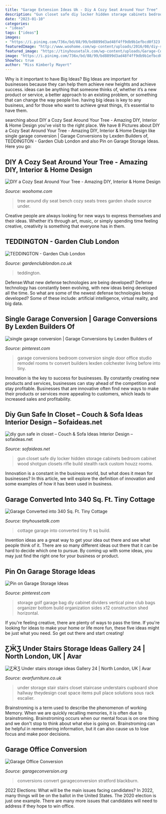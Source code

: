 ```yaml
---
title: "Garage Extension Ideas Uk - Diy A Cozy Seat Around Your Tree"
description: "Gun closet safe diy locker hidden storage cabinets bedroom cabinet wood shotgun closets rifle build stealth rack custom houzz rooms"
date: "2023-01-10"
categories:
- "ideas"
tags: ["ideas"]
images:
- "https://i.pinimg.com/736x/bd/88/99/bd8899d3ad48f4ff9db9b1efbcd0f323.jpg"
featuredImage: "http://www.woohome.com/wp-content/uploads/2016/08/diy-seats-around-a-tree-13.jpg"
featured_image: "https://tinyhousetalk.com/wp-content/uploads/Garage-Converted-into-340-Sq.-Ft.-Tiny-Cottage-008-600x400.jpg"
image: "https://i.pinimg.com/736x/bd/88/99/bd8899d3ad48f4ff9db9b1efbcd0f323.jpg"
ShowToc: true
author: "Miss Kimberly Mayert"
---
```



Why is it important to have Big Ideas?
Big Ideas are important for businesses because they can help them achieve new heights and achieve success. ideas can be anything that someone thinks of, whether it’s a new product or service, a better approach to an existing problem, or something that can change the way people live. having big ideas is key to any business, and for those who want to achieve great things, it’s essential to have them.

	

		
searching about DIY a Cozy Seat Around Your Tree - Amazing DIY, Interior &amp; Home Design you've visit to the right place. We have 8 Pictures about DIY a Cozy Seat Around Your Tree - Amazing DIY, Interior &amp; Home Design like single garage conversion | Garage Conversions by Lexden Builders of, TEDDINGTON - Garden Club London and also Pin on Garage Storage Ideas. Here you go:
		
    
## DIY A Cozy Seat Around Your Tree - Amazing DIY, Interior &amp; Home Design

<img loading=lazy src="http://www.woohome.com/wp-content/uploads/2016/08/diy-seats-around-a-tree-13.jpg" onerror="this.onerror=null;this.src='https://tse2.mm.bing.net/th?id=OIP.K7x_UCNgYpaLrBQ_FCZo6wHaKK&amp;pid=15.1';" alt="DIY a Cozy Seat Around Your Tree - Amazing DIY, Interior &amp; Home Design">

_Source: woohome.com_

>tree around diy seat bench cozy seats trees garden shade source under. 

	

Creative people are always looking for new ways to express themselves and their ideas. Whether it’s through art, music, or simply spending time feeling creative, creativity is something that everyone has in them.

    
## TEDDINGTON - Garden Club London

<img loading=lazy src="https://www.gardenclublondon.co.uk/wp-content/uploads/2017/11/TEDDINGTON-750x751.jpg" onerror="this.onerror=null;this.src='https://tse1.mm.bing.net/th?id=OIP.Owk5riEcBX-rdFMraPWtaQHaHa&amp;pid=15.1';" alt="TEDDINGTON - Garden Club London">

_Source: gardenclublondon.co.uk_

>teddington. 

	

Defense:What new defense technologies are being developed?
Defense technology has constantly been evolving, with new ideas being developed all the time. So what are some of the newest defense technologies being developed? Some of these include: artificial intelligence, virtual reality, and big data.

    
## Single Garage Conversion | Garage Conversions By Lexden Builders Of

<img loading=lazy src="https://i.pinimg.com/736x/86/d8/4a/86d84a1f2cabdb0e2c50fb7e0a6fa9d3.jpg" onerror="this.onerror=null;this.src='https://tse2.mm.bing.net/th?id=OIP.khHg4AUvI2blZd-dmD48ewEgDY&amp;pid=15.1';" alt="single garage conversion | Garage Conversions by Lexden Builders of">

_Source: pinterest.com_

>garage conversions bedroom conversion single door office studio remodel rooms tv convert builders lexden colchester living before into tiny. 

	

Innovation is the key to success for businesses. By constantly creating new products and services, businesses can stay ahead of the competition and stay profitable. Businesses that are innovative often find new ways to make their products or services more appealing to customers, which leads to increased sales and profitability.

    
## Diy Gun Safe In Closet – Couch &amp; Sofa Ideas Interior Design – Sofaideas.net

<img loading=lazy src="http://sofaideas.net/wp-content/uploads/2014/12/diy-gun-safe-in-closet.jpg" onerror="this.onerror=null;this.src='https://tse2.mm.bing.net/th?id=OIP.bpC6oPzaN2UuRXlLWxdSygHaJ4&amp;pid=15.1';" alt="diy gun safe in closet – Couch &amp; Sofa Ideas Interior Design – sofaideas.net">

_Source: sofaideas.net_

>gun closet safe diy locker hidden storage cabinets bedroom cabinet wood shotgun closets rifle build stealth rack custom houzz rooms. 

	

Innovation is a constant in the business world, but what does it mean for businesses? In this article, we will explore the definition of innovation and some examples of how it has been used in business.

    
## Garage Converted Into 340 Sq. Ft. Tiny Cottage

<img loading=lazy src="https://tinyhousetalk.com/wp-content/uploads/Garage-Converted-into-340-Sq.-Ft.-Tiny-Cottage-008-600x400.jpg" onerror="this.onerror=null;this.src='https://tse3.mm.bing.net/th?id=OIP.xKesJqXpN2OcRNUcasKlBQHaE8&amp;pid=15.1';" alt="Garage Converted into 340 Sq. Ft. Tiny Cottage">

_Source: tinyhousetalk.com_

>cottage garage into converted tiny ft sq build. 

	

Invention ideas are a great way to get your idea out there and see what people think of it. There are so many different ideas out there that it can be hard to decide which one to pursue. By coming up with some ideas, you may just find the right one for your business or product.

    
## Pin On Garage Storage Ideas

<img loading=lazy src="https://i.pinimg.com/736x/bd/88/99/bd8899d3ad48f4ff9db9b1efbcd0f323.jpg" onerror="this.onerror=null;this.src='https://tse1.mm.bing.net/th?id=OIP.2IUkvs-S7hHqAT37wyX5cgHaJ3&amp;pid=15.1';" alt="Pin on Garage Storage Ideas">

_Source: pinterest.com_

>storage golf garage bag diy cabinet dividers vertical pine club bags organizer bottom build organization sides x12 construction shed horizontal. 

	

If you're feeling creative, there are plenty of ways to pass the time. If you're looking for ideas to make your home or life more fun, these five ideas might be just what you need. So get out there and start creating!

    
## ƸӜƷ Under Stairs Storage Ideas Gallery 24 | North London, UK | Avar

<img loading=lazy src="http://www.avarfurniture.co.uk/images/gallery/299/9.jpg" onerror="this.onerror=null;this.src='https://tse2.mm.bing.net/th?id=OIP.mbSHsQtTawY8YBLni0npOQHaLI&amp;pid=15.1';" alt="ƸӜƷ Under stairs storage ideas Gallery 24 | North London, UK | Avar">

_Source: avarfurniture.co.uk_

>under storage stair stairs closet staircase understairs cupboard shoe hallway theydesign coat space items pull place solutions sous rack escalier. 

	

Brainstroming is a term used to describe the phenomenon of working Memory. When we are quickly recalling memories, it is often due to brainstroming. Brainstroming occurs when our mental focus is on one thing and we don't stop to think about what else is going on. Brainstroming can be helpful in remembering information, but it can also cause us to lose focus and make poor decisions.

    
## Garage Office Conversion

<img loading=lazy src="https://www.garageconversion.org/uploads/images/garage-to-office/IMG_3345.JPG" onerror="this.onerror=null;this.src='https://tse3.mm.bing.net/th?id=OIP.cCifQknyN_8FdlOalOzavQHaDc&amp;pid=15.1';" alt="Garage Office Conversion">

_Source: garageconversion.org_

>conversions convert garageconversion stratford blackburn. 

	

2022 Elections: What will be the main issues facing candidates?
In 2022, many things will be on the ballot in the United States. The 2020 election is just one example. There are many more issues that candidates will need to address if they hope to win office.

